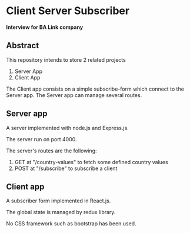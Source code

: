 # Client Server Subscriber
__Interview for BA Link company__

## Abstract
This repository intends to store 2 related projects
1. Server App
2. Client App

The Client app consists on a simple subscribe-form which connect to the Server app. The Server app can manage several routes.

## Server app
A server implemented with node.js and Express.js.

The server run on port 4000.

The server's routes are the following:
1. GET at "/country-values" to fetch some defined country values
2. POST at "/subscribe" to subscribe a client

## Client app
A subscriber form implemented in React.js.

The global state is managed by redux library.

No CSS framework such as bootstrap has been used.
